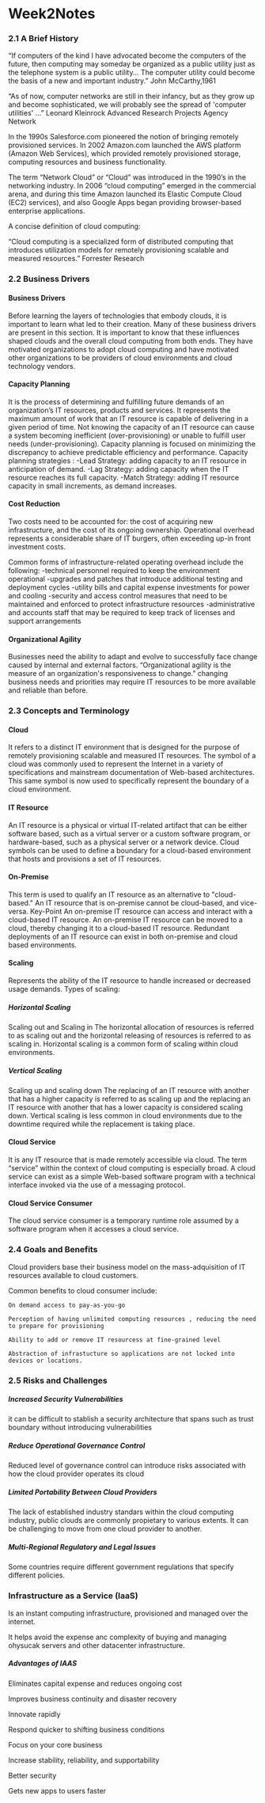 # Week2Notes

### 2.1 A Brief History

“If computers of the kind I have advocated become the computers of the future, then computing may someday be organized as a public utility just as the telephone system is a public utility... The computer utility could become the basis of a new and important industry.”
John McCarthy,1961

“As of now, computer networks are still in their infancy, but as they grow up and become sophisticated, we will probably see the spread of 'computer utilities' …”
Leonard Kleinrock
Advanced Research Projects Agency Network

In the 1990s Salesforce.com pioneered the notion of bringing remotely provisioned services. In 2002 Amazon.com launched the AWS platform (Amazon Web Services), which provided remotely provisioned storage, computing resources and business functionality.
 
The term “Network Cloud” or “Cloud” was introduced in the 1990’s in the networking industry. In 2006 “cloud computing” emerged in the commercial arena, and during this time Amazon launched its Elastic Compute Cloud (EC2) services), and also Google Apps began providing browser-based enterprise applications.

A concise definition of cloud computing:

“Cloud computing is a specialized form of distributed computing that introduces utilization models for remotely provisioning scalable and measured resources.”
Forrester Research



### 2.2 Business Drivers
 #### Business Drivers
Before learning the layers of technologies that embody clouds, it is important to learn what led to their creation. Many of these business drivers are present in this section. 
It is important to know that these influences shaped clouds and the overall cloud computing from both ends. They have motivated organizations to adopt cloud computing and have motivated other organizations to be providers of cloud environments and cloud technology vendors.

#### Capacity Planning
It is the process of determining and fulfilling future demands of an organization’s IT resources, products and services. 
It represents the maximum amount of work that an IT resource is capable of delivering in a given period of time. Not knowing the capacity of an IT resource can cause a system becoming inefficient (over-provisioning) or unable to fulfill user needs (under-provisioning). 
Capacity planning is focused on minimizing the discrepancy to achieve predictable efficiency and performance.
Capacity planning strategies :
-Lead Strategy: adding capacity to an IT resource in anticipation of demand.
-Lag Strategy: adding capacity when the IT resource reaches its full capacity.
-Match Strategy: adding IT resource capacity in small increments, as demand increases.


#### Cost Reduction
Two costs need to be accounted for: the cost of acquiring new infrastructure, and the cost of its ongoing ownership. Operational overhead represents a considerable share of IT burgers, often exceeding up-in front investment costs.

Common forms of infrastructure-related operating overhead include the following:
-technical personnel required to keep the environment operational
-upgrades and patches that introduce additional testing and deployment cycles
-utility bills and capital expense investments for power and cooling
-security and access control measures that need to be maintained and enforced to protect infrastructure resources
-administrative and accounts staff that may be required to keep track of licenses and support arrangements


#### Organizational Agility
Businesses need the ability to adapt and evolve to successfully face change caused by internal and external factors. 
 “Organizational agility is the measure of an organization's responsiveness to change.”
changing business needs and priorities may require IT resources to be more available and reliable than before. 


### 2.3 Concepts and Terminology

#### Cloud
It refers to a distinct IT environment that is designed for the purpose of remotely provisioning scalable and measured IT resources.  The symbol of a cloud was commonly used to represent the Internet in a variety of specifications and mainstream documentation of Web-based architectures. This same symbol is now used to specifically represent the boundary of a cloud environment.

#### IT Resource
An IT resource is a physical or virtual IT-related artifact that can be either software based, such as a virtual server or a custom software program, or hardware-based, such as a physical server or a network device.
Cloud symbols can be used to define a boundary for a cloud-based environment that hosts and provisions a set of IT resources. 

#### On-Premise
This term is used to qualify an IT resource as an alternative to "cloud-based." An IT resource that is on-premise cannot be cloud-based, and vice-versa.
Key-Point
An on-premise IT resource can access and interact with a cloud-based IT resource.
An on-premise IT resource can be moved to a cloud, thereby changing it to a cloud-based IT resource.
Redundant deployments of an IT resource can exist in both on-premise and cloud based environments.


#### Scaling
Represents the ability of the IT resource to handle increased or decreased usage demands.
	Types of scaling:

##### Horizontal Scaling
Scaling out and Scaling in 
The horizontal allocation of resources is referred to as scaling out and the horizontal releasing of resources is referred to as scaling in. Horizontal scaling is a common form of scaling within cloud environments.

##### Vertical Scaling
Scaling up and scaling down
 The replacing of an IT resource with another that has a higher capacity is referred to as scaling up and the replacing an IT resource with another that has a lower capacity is considered scaling down. Vertical scaling is less common in cloud environments due to the downtime required while the replacement is taking place.

#### Cloud Service
It is any IT resource that is made remotely accessible via cloud. The term “service” within the context of cloud computing is especially broad. A cloud service can exist as a simple Web-based software program with a technical interface invoked via the use of a messaging protocol.

#### Cloud Service Consumer
The cloud service consumer is a temporary runtime role assumed by a software program when it accesses a cloud service.


### 2.4 Goals and Benefits
Cloud providers base their business model on the mass-adquisition of IT resources available to cloud customers. 

Common benefits to cloud consumer include:
		
	On demand access to pay-as-you-go
		
	Perception of having unlimited computing resources , reducing the need to prepare for provisioning
		
	Ability to add or remove IT resourcess at fine-grained level
		
	Abstraction of infrastucture so applications are not locked into devices or locations.
	
		
### 2.5 Risks and Challenges

##### Increased Security Vulnerabilities

it can be difficult to stablish a security architecture that spans such as trust boundary without introducing vulnerabilities

##### Reduce Operational Governance Control

 Reduced level of governance control can introduce risks associated with how the cloud provider operates its cloud

##### Limited Portability Between Cloud Providers

The lack of established industry standars within the cloud computing industry, public clouds are commonly propietary to various extents. It can be challenging to move from one cloud provider to another.

##### Multi-Regional Regulatory and Legal Issues

Some countries require different government regulations that specify different policies.


### Infrastructure as a Service (IaaS)

Is an instant computing infrastructure, provisioned and managed over the internet.

It helps avoid the expense anc complexity of buying and managing ohysucak servers and other datacenter infrastructure. 

##### Advantages of IAAS

Eliminates capital expense and reduces ongoing cost

Improves business continuity and disaster recovery

Innovate rapidly

Respond quicker to shifting business conditions

Focus on your core business

Increase stability, reliability, and supportability
 
Better security

Gets new apps to users faster
 

